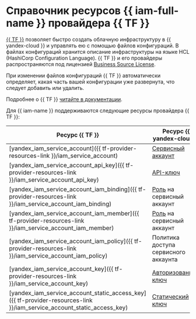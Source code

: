 # Справочник ресурсов {{ iam-full-name }} провайдера {{ TF }}

[{{ TF }}](https://www.terraform.io/) позволяет быстро создать облачную инфраструктуру в {{ yandex-cloud }} и управлять ею с помощью файлов конфигураций. В файлах конфигураций хранится описание инфраструктуры на языке HCL (HashiCorp Configuration Language). {{ TF }} и его провайдеры распространяются под лицензией [Business Source License](https://github.com/hashicorp/terraform/blob/main/LICENSE). 

При изменении файлов конфигураций {{ TF }} автоматически определяет, какая часть вашей конфигурации уже развернута, что следует добавить или удалить.

Подробнее о {{ TF }} [читайте в документации](../tutorials/infrastructure-management/terraform-quickstart.md#install-terraform).

Для {{ iam-name }} поддерживаются следующие ресурсы провайдера {{ TF }}:

| **Ресурс {{ TF }}** | **Ресурс {{ yandex-cloud }}** |
| --- | --- |
| [yandex_iam_service_account]({{ tf-provider-resources-link }}/iam_service_account) | [Сервисный аккаунт](./concepts/users/service-accounts.md) |
| [yandex_iam_service_account_api_key]({{ tf-provider-resources-link }}/iam_service_account_api_key) | [API-ключ](./concepts/authorization/api-key.md) |
| [yandex_iam_service_account_iam_binding]({{ tf-provider-resources-link }}/iam_service_account_iam_binding) | [Роль](./security/index.md#roles-list) на сервисный аккаунт |
| [yandex_iam_service_account_iam_member]({{ tf-provider-resources-link }}/iam_service_account_iam_member) | [Роль](./security/index.md#roles-list) на сервисный аккаунт |
| [yandex_iam_service_account_iam_policy]({{ tf-provider-resources-link }}/iam_service_account_iam_policy) | Политика доступа сервисного аккаунта |
| [yandex_iam_service_account_key]({{ tf-provider-resources-link }}/iam_service_account_key) | [Авторизованный ключ](./concepts/authorization/key.md) |
| [yandex_iam_service_account_static_access_key]({{ tf-provider-resources-link }}/iam_service_account_static_access_key) | [Статический ключ](./concepts/authorization/access-key.md) |